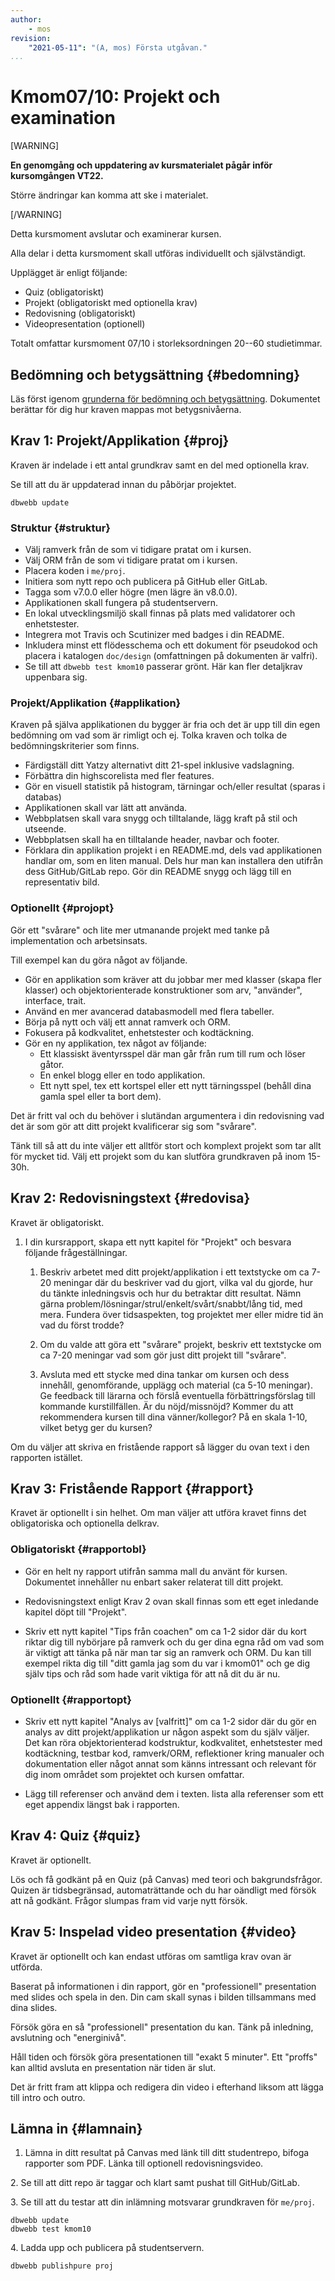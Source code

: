 ```yaml
---
author:
    - mos
revision:
    "2021-05-11": "(A, mos) Första utgåvan."
...
```

Kmom07/10: Projekt och examination
==================================

[WARNING]

**En genomgång och uppdatering av kursmaterialet pågår inför kursomgången VT22.**

Större ändringar kan komma att ske i materialet.

[/WARNING]


Detta kursmoment avslutar och examinerar kursen.

Alla delar i detta kursmoment skall utföras individuellt och självständigt.

Upplägget är enligt följande:

* Quiz (obligatoriskt)
* Projekt (obligatoriskt med optionella krav)
* Redovisning (obligatoriskt)
* Videopresentation (optionell)


Totalt omfattar kursmoment 07/10 i storleksordningen 20--60 studietimmar.

<!--more-->


<!--
(Skippa krav om flowchart & pseudocode)

För svår och komplex att rätta. Förenkla och förtydliga.
Förenkla, förenkla, förenkla.

Alla kan göra quizzen, den behöver inte vara optionell.
Sätt som fristående assignment i Canvas och bedöm bara som G.

Alla gör en fristående rapport som leder till G? Eller ladda upp rapporten separat och gör en bedömning G/VG på rapporten enbart? Med feedback om hur man skriver en rapport bättre? Eller låt rapporten mer vara en del av 01-06 och en bra sådan ger bonus till slutbetyget?
Rapporten borde ha en annan template? Kanske mer som en artikel och skippa kapitelindelningen? Fundera på det. Kan vara lättare att ge feedback på att strukturen följs.
Kanske en rapport mer artikel-lik för redovisningstexten. Sen kan man ha en separat rapport för extra.
Eller en artikel-typ för varje kmom, istället för kapitel-grejen? Nja, troligen inte men bra att fundera på.

Extrarapporten kan fokusera även på Symfony/Laravel och dess features.

Extrarapporten kan ha högre höjd och kräva referenser. Hmm, men såna saker kanske alla borde lära sig...

Redovisningstexten kanske kan vara i kursrapporten och extrarapporten i ett eget dokument?

Ett upplägg på projektet som leder till E-C alt E-D.
Ett upplägg på projektet som leder till C-A eller BA.
Projektet kan rättas av tas?

Friheten kontra Uppstyrdhet i kraven. Kanske ToDo ger en nivå. En blog ger en annan nivå. Helt fritt ger ytterligare en nivå. Vissa gillar tydlighet och andra gillar frihet och kreativitet.

Eventuellt ett skarpt projekt, samma för alla?
Eller ett tydligt projekt som majoriteten gör och ett som är mer valbart?
Ett projekt som har kopplingar till näringslivet eller forskning?

Kanske borde kmom ORM göra en CRUD eller inloggning. Kanske oauth trots allt?

Kanske projekt som blog med inloggning och admin kontra besökare.

Om inloggning, använd doe:doe som default användare.

Lägg in class diagram i inledningen.

Fixa phpdoc generering så vi kan fokusera delvis på dokumentationen.

Fixa phpmetrics så man kan reflektera över kodkvalitet på ett bättre sätt.

Adventurespel som projekt kan tillåta fokus på Ux.

Videon vad ska den ta upp, enbart projektet? Eller infoga även de saker man skrev i rapporten (tips från coachen, egen analys)?

Lös nedladdningstiden.

Ge poäng för den statiska valideringen för att uppmuntra att den biten blir rätt (dbwebb test kmom10).

Jobba i grupp?

Projekt:

* ToDo
* Blog
    * Wordpress
    * Travelblogg
    * Hemnet
    * Blocket
    * Fotoblogg
* CMS
* Cards
* Cards in 5x5 (Poker square)
* Dice 5x5 (Dice square) (inkl highscore och histogram)

* Yatzy var väldigt svårt att få ett bra gränssnitt.

Spel fram till kmom04, sen login & db i valfritt ramverk?
    * Proj mer spel, eller adventure eller blog/ToDo (inkl inlogg)

Gör tydligt att repot skall se bra ut, så det kan användas för att länka till.

Repot kan använda GitHub/GitLab Pages visa upp sin dokumentation och kodtäckning samt metrics.

Mer tydligt vad histogram och stats skall innehålla. Kanske även visa hur man kan göra mer grafiskt representativt. Dels med enkla medel och dels med Google diagrams (eller annan tredjepartare).

Inloggning på Game kan erbjuda möjlighet att reinitiera databasen eller andra admin-saker.


-->



Bedömning och betygsättning {#bedomning}
--------------------------------------------------------------------

Läs först igenom [grunderna för bedömning och betygsättning](kurser/faq/bedomning-och-betygsattning-projekt-quiz-rapport-video). Dokumentet berättar för dig hur kraven mappas mot betygsnivåerna.



Krav 1: Projekt/Applikation {#proj}
--------------------------------------------------------------------

Kraven är indelade i ett antal grundkrav samt en del med optionella krav.

Se till att du är uppdaterad innan du påbörjar projektet.

```
dbwebb update
```



### Struktur {#struktur}

* Välj ramverk från de som vi tidigare pratat om i kursen.
* Välj ORM från de som vi tidigare pratat om i kursen.
* Placera koden i `me/proj`.
* Initiera som nytt repo och publicera på GitHub eller GitLab.
* Tagga som v7.0.0 eller högre (men lägre än v8.0.0).
* Applikationen skall fungera på studentservern.
* En lokal utvecklingsmiljö skall finnas på plats med validatorer och enhetstester.
* Integrera mot Travis och Scutinizer med badges i din README.
* Inkludera minst ett flödesschema och ett dokument för pseudokod och placera i katalogen `doc/design` (omfattningen på dokumenten är valfri).
* Se till att `dbwebb test kmom10` passerar grönt. Här kan fler detaljkrav uppenbara sig.



### Projekt/Applikation {#applikation}

Kraven på själva applikationen du bygger är fria och det är upp till din egen bedömning om vad som är rimligt och ej. Tolka kraven och tolka de bedömningskriterier som finns.

* Färdigställ ditt Yatzy alternativt ditt 21-spel inklusive vadslagning.
* Förbättra din highscorelista med fler features.
* Gör en visuell statistik på histogram, tärningar och/eller resultat (sparas i databas)
* Applikationen skall var lätt att använda.
* Webbplatsen skall vara snygg och tilltalande, lägg kraft på stil och utseende.
* Webbplatsen skall ha en tilltalande header, navbar och footer.
* Förklara din applikation projekt i en README.md, dels vad applikationen handlar om, som en liten manual. Dels hur man kan installera den utifrån dess GitHub/GitLab repo. Gör din README snygg och lägg till en representativ bild.



### Optionellt {#projopt}

Gör ett "svårare" och lite mer utmanande projekt med tanke på implementation och arbetsinsats.

Till exempel kan du göra något av följande.

* Gör en applikation som kräver att du jobbar mer med klasser (skapa fler klasser) och objektorienterade konstruktioner som arv, "använder", interface, trait.
* Använd en mer avancerad databasmodell med flera tabeller.
* Börja på nytt och välj ett annat ramverk och ORM.
* Fokusera på kodkvalitet, enhetstester och kodtäckning.
* Gör en ny applikation, tex något av följande:
    * Ett klassiskt äventyrsspel där man går från rum till rum och löser gåtor.
    * En enkel blogg eller en todo applikation.
    * Ett nytt spel, tex ett kortspel eller ett nytt tärningsspel (behåll dina gamla spel eller ta bort dem).

Det är fritt val och du behöver i slutändan argumentera i din redovisning vad det är som gör att ditt projekt kvalificerar sig som "svårare".

Tänk till så att du inte väljer ett alltför stort och komplext projekt som tar allt för mycket tid. Välj ett projekt som du kan slutföra grundkraven på inom 15-30h.



Krav 2: Redovisningstext {#redovisa}
--------------------------------------------------------------------

Kravet är obligatoriskt.

1. I din kursrapport, skapa ett nytt kapitel för "Projekt" och besvara följande frågeställningar.

    1. Beskriv arbetet med ditt projekt/applikation i ett textstycke om ca 7-20 meningar där du beskriver vad du gjort, vilka val du gjorde, hur du tänkte inledningsvis och hur du betraktar ditt resultat. Nämn gärna problem/lösningar/strul/enkelt/svårt/snabbt/lång tid, med mera. Fundera över tidsaspekten, tog projektet mer eller midre tid än vad du först trodde?

    1. Om du valde att göra ett "svårare" projekt, beskriv ett textstycke om ca 7-20 meningar vad som gör just ditt projekt till "svårare".

    1. Avsluta med ett stycke med dina tankar om kursen och dess innehåll, genomförande, upplägg och material (ca 5-10 meningar). Ge feedback till lärarna och förslå eventuella förbättringsförslag till kommande kurstillfällen. Är du nöjd/missnöjd? Kommer du att rekommendera kursen till dina vänner/kollegor? På en skala 1-10, vilket betyg ger du kursen?

Om du väljer att skriva en fristående rapport så lägger du ovan text i den rapporten istället.



Krav 3: Fristående Rapport {#rapport}
--------------------------------------------------------------------

Kravet är optionellt i sin helhet. Om man väljer att utföra kravet finns det obligatoriska och optionella delkrav.



### Obligatoriskt {#rapportobl}

* Gör en helt ny rapport utifrån samma mall du använt för kursen. Dokumentet innehåller nu enbart saker relaterat till ditt projekt.

* Redovisningstext enligt Krav 2 ovan skall finnas som ett eget inledande kapitel döpt till "Projekt".

* Skriv ett nytt kapitel "Tips från coachen" om ca 1-2 sidor där du kort riktar dig till nybörjare på ramverk och du ger dina egna råd om vad som är viktigt att tänka på när man tar sig an ramverk och ORM. Du kan till exempel rikta dig till "ditt gamla jag som du var i kmom01" och ge dig själv tips och råd som hade varit viktiga för att nå dit du är nu.



### Optionellt {#rapportopt}

* Skriv ett nytt kapitel "Analys av [valfritt]" om ca 1-2 sidor där du gör en analys av ditt projekt/applikation ur någon aspekt som du själv väljer. Det kan röra objektorienterad kodstruktur, kodkvalitet, enhetstester med kodtäckning, testbar kod, ramverk/ORM, reflektioner kring manualer och dokumentation eller något annat som känns intressant och relevant för dig inom området som projektet och kursen omfattar.

* Lägg till referenser och använd dem i texten. lista alla referenser som ett eget appendix längst bak i rapporten.



Krav 4: Quiz {#quiz}
--------------------------------------------------------------------

Kravet är optionellt.

Lös och få godkänt på en Quiz (på Canvas) med teori och bakgrundsfrågor. Quizen är tidsbegränsad, automaträttande och du har oändligt med försök att nå godkänt. Frågor slumpas fram vid varje nytt försök.



Krav 5: Inspelad video presentation {#video}
--------------------------------------------------------------------

Kravet är optionellt och kan endast utföras om samtliga krav ovan är utförda.

Baserat på informationen i din rapport, gör en "professionell" presentation med slides och spela in den. Din cam skall synas i bilden tillsammans med dina slides.

Försök göra en så "professionell" presentation du kan. Tänk på inledning,  avslutning och "energinivå".

Håll tiden och försök göra presentationen till "exakt 5 minuter". Ett "proffs" kan alltid avsluta en presentation när tiden är slut.

Det är fritt fram att klippa och redigera din video i efterhand liksom att lägga till intro och outro.



Lämna in {#lamnain}
--------------------------------------------------------------------

1. Lämna in ditt resultat på Canvas med länk till ditt studentrepo, bifoga rapporter som PDF. Länka till optionell redovisningsvideo.

2\. Se till att ditt repo är taggar och klart samt pushat till GitHub/GitLab.

3\. Se till att du testar att din inlämning motsvarar grundkraven för `me/proj`.

```text
dbwebb update
dbwebb test kmom10
```

4\. Ladda upp och publicera på studentservern.

```text
dbwebb publishpure proj
```
